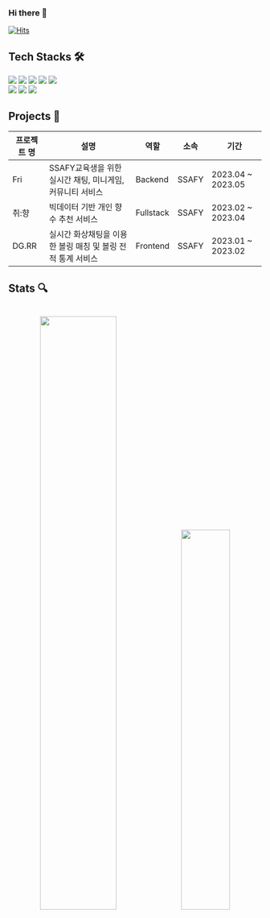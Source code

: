### Hi there 👋
[![Hits](https://hits.seeyoufarm.com/api/count/incr/badge.svg?url=https%3A%2F%2Fgithub.com%2FJeongBeomi&count_bg=%23C800FF&title_bg=%23410E86&icon=&icon_color=%23E7E7E7&title=hits&edge_flat=false)](https://hits.seeyoufarm.com)

<!--
**JeongBeomi/JeongBeomi** is a ✨ _special_ ✨ repository because its `README.md` (this file) appears on your GitHub profile.

Here are some ideas to get you started:

- 🔭 I’m currently working on ...
- 🌱 I’m currently learning ...
- 👯 I’m looking to collaborate on ...
- 🤔 I’m looking for help with ...
- 💬 Ask me about ...
- 📫 How to reach me: ...
- 😄 Pronouns: ...
- ⚡ Fun fact: ...
-->

## Tech Stacks 🛠️
<div>
  <img src="https://img.shields.io/badge/Java-007396?style=flat&logo=OpenJDK&logoColor=white">
  <img src="https://img.shields.io/badge/SpringBoot-6DB33F?logo=SpringBoot&logoColor=white">
  <img src="https://img.shields.io/badge/Python-3776AB?logo=Python&logoColor=white">
  <img src="https://img.shields.io/badge/JavaScript-F7DF1E?logo=JavaScript&logoColor=white">
  <img src="https://img.shields.io/badge/React-61DAFB?logo=React&logoColor=white">
</div>
<div>
  <img src="https://img.shields.io/badge/Docker-2496ED?logo=Docker&logoColor=white">
  <img src="https://img.shields.io/badge/NGINX-009639?logo=NGINX&logoColor=white">
  <img src="https://img.shields.io/badge/MySQL-4479A1?logo=MySQL&logoColor=white">
</div>

## Projects 📁

|프로젝트 명|설명|역할|소속|기간|
|------|---|---|---|---|
|Fri|SSAFY교육생을 위한 실시간 채팅, 미니게임, 커뮤니티 서비스|Backend|SSAFY|2023.04 ~ 2023.05|
|취:향|빅데이터 기반 개인 향수 추천 서비스|Fullstack|SSAFY|2023.02 ~ 2023.04|
|DG.RR|실시간 화상채팅을 이용한 볼링 매칭 및 볼링 전적 통계 서비스|Frontend|SSAFY|2023.01 ~ 2023.02|


## Stats 🔍
<br>
<div align="center">
  <img width="55%" src="https://github-readme-stats.vercel.app/api?username=JeongBeomi&show_icons=true&theme=radical">
  <img width="44%" src="http://mazassumnida.wtf/api/v2/generate_badge?boj=qja367">
</div>
